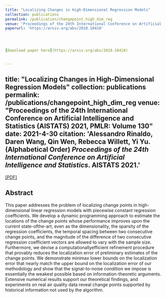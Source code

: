 ```yaml
---
title: "Localizing Changes in High-Dimensional Regression Models"
collection: publications
permalink: /publication/changepoint_high_dim_reg
venue: 'Proceedings of the 24th International Conference on Artificial Intelligence and Statistics (AISTATS) 2021, PMLR: Volume 130'
paperurl: 'https://arxiv.org/abs/2010.10410'




[Download paper here](https://arxiv.org/abs/2010.10410)


---
```

title: "Localizing Changes in High-Dimensional Regression Models"
collection: publications
permalink: /publications/changepoint_high_dim_reg
venue: "Proceedings of the 24th International Conference on Artificial Intelligence and Statistics (AISTATS) 2021, PMLR: Volume 130"
date: 2021-4-30
citation: 'Alessandro Rinaldo, Daren Wang, <b>Qin Wen</b>, Rebecca Willett, Yi Yu.(Alphabetical Order) <i>Proceedings of the 24th International Conference on Artificial Intelligence and Statistics</i>. <b>AISTATS 2021</b>.'
---

[[PDF]](https://arxiv.org/abs/2010.10410)

## Abstract
This paper addresses the problem of localizing change points in high-dimensional linear regression models with piecewise constant regression coefficients. We develop a dynamic programming approach to estimate the locations of the change points whose performance improves upon the current state-ofthe-art, even as the dimensionality, the sparsity of the regression coefficients, the temporal spacing between two consecutive change points, and the magnitude of the difference of two consecutive regression coefficient vectors are allowed to vary with the sample size. Furthermore, we devise a computationallyefficient refinement procedure that provably reduces the localization error of preliminary estimates of the change points. We demonstrate minimax lower bounds on the localization error that nearly match the upper bound on the localization error of our methodology and show that the signal-to-noise condition we impose is essentially the weakest possible based on information-theoretic arguments. Extensive numerical results support our theoretical findings, and experiments on real air quality data reveal change points supported by historical information not used by the algorithm.
